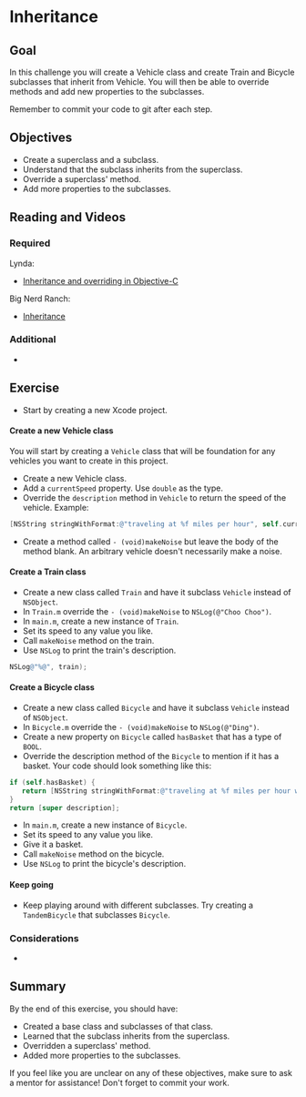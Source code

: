 # Inheritance

## Goal

In this challenge you will create a Vehicle class and create Train and Bicycle subclasses that inherit from Vehicle. You will then be able to override methods and add new properties to the subclasses.

Remember to commit your code to git after each step.

## Objectives

* Create a superclass and a subclass.
* Understand that the subclass inherits from the superclass.
* Override a superclass' method.
* Add more properties to the subclasses.

## Reading and Videos

### Required

Lynda:

* [Inheritance and overriding in Objective-C](https://www.lynda.com/Objective-C-tutorials/Inheritance-overriding-Objective-C/143328/157017-4.html?srchtrk=index%3a8%0alinktypeid%3a2%0aq%3aobjective+c%0apage%3a1%0as%3arelevance%0asa%3atrue%0aproducttypeid%3a2)

Big Nerd Ranch:

* [Inheritance](https://books.google.ca/books?id=yxwiAgAAQBAJ&q=NSArray#v=snippet&q=Inheritance&f=false)

### Additional

* []()


## Exercise

>
* Start by creating a new Xcode project.

#### Create a new Vehicle class

You will start by creating a `Vehicle` class that will be foundation for any vehicles you want to create in this project.

>
* Create a new Vehicle class.
* Add a `currentSpeed` property. Use `double` as the type.
* Override the `description` method in `Vehicle` to return the speed of the vehicle. Example:

>
```objective-c
[NSString stringWithFormat:@"traveling at %f miles per hour", self.currentSpeed];`
```

>
* Create a method called `- (void)makeNoise` but leave the body of the method blank. An arbitrary vehicle doesn't necessarily make a noise.

#### Create a Train class 

>
* Create a new class called `Train` and have it subclass `Vehicle` instead of `NSObject`.
* In `Train.m` override the `- (void)makeNoise` to `NSLog(@"Choo Choo")`.
* In `main.m`, create a new instance of `Train`.
* Set its speed to any value you like.
* Call `makeNoise` method on the train.
* Use `NSLog` to print the train's description.

>
```objective-c
NSLog@"%@", train);
```

#### Create a Bicycle class 

>
* Create a new class called `Bicycle` and have it subclass `Vehicle` instead of `NSObject`.
* In `Bicycle.m` override the `- (void)makeNoise` to `NSLog(@"Ding")`.
* Create a new property on `Bicycle` called `hasBasket` that has a type of `BOOL`.
* Override the description method of the `Bicycle` to mention if it has a basket. Your code should look something like this:

>
 ```objective-c
if (self.hasBasket) {
    return [NSString stringWithFormat:@"traveling at %f miles per hour with a basket", self.currentSpeed];
} 
return [super description];
```

>
* In `main.m`, create a new instance of `Bicycle`.
* Set its speed to any value you like.
* Give it a basket.
* Call `makeNoise` method on the bicycle.
* Use `NSLog` to print the bicycle's description.

#### Keep going

>
* Keep playing around with different subclasses. Try creating a `TandemBicycle` that subclasses `Bicycle`.

### Considerations

*
  
## Summary

By the end of this exercise, you should have:

* Created a base class and subclasses of that class.
* Learned that the subclass inherits from the superclass.
* Overridden a superclass' method.
* Added more properties to the subclasses.

If you feel like you are unclear on any of these objectives, make sure to ask a mentor for assistance! Don't forget to commit your work.



